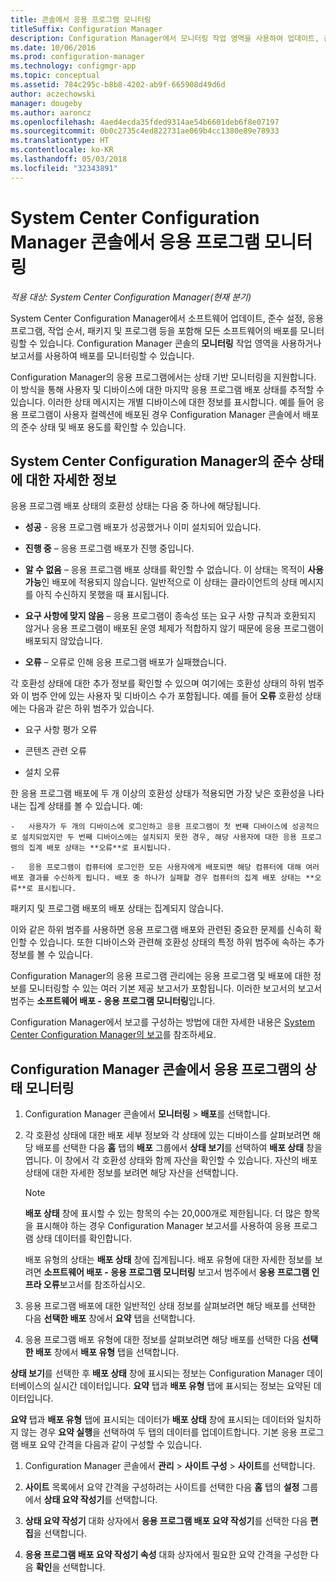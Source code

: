 ```yaml
---
title: 콘솔에서 응용 프로그램 모니터링
titleSuffix: Configuration Manager
description: Configuration Manager에서 모니터링 작업 영역을 사용하여 업데이트, 준수 설정 및 응용 프로그램을 비롯한 소프트웨어 배포를 모니터링합니다.
ms.date: 10/06/2016
ms.prod: configuration-manager
ms.technology: configmgr-app
ms.topic: conceptual
ms.assetid: 784c295c-b8b8-4202-ab9f-665908d49d6d
author: aczechowski
manager: dougeby
ms.author: aaroncz
ms.openlocfilehash: 4aed4ecda35fded9314ae54b6601deb6f8e07197
ms.sourcegitcommit: 0b0c2735c4ed822731ae069b4cc1380e89e78933
ms.translationtype: HT
ms.contentlocale: ko-KR
ms.lasthandoff: 05/03/2018
ms.locfileid: "32343891"
---
```

# <a name="monitor-applications-from-the-system-center-configuration-manager-console"></a>System Center Configuration Manager 콘솔에서 응용 프로그램 모니터링

*적용 대상: System Center Configuration Manager(현재 분기)*


System Center Configuration Manager에서 소프트웨어 업데이트, 준수 설정, 응용 프로그램, 작업 순서, 패키지 및 프로그램 등을 포함해 모든 소프트웨어의 배포를 모니터링할 수 있습니다. Configuration Manager 콘솔의 **모니터링** 작업 영역을 사용하거나 보고서를 사용하여 배포를 모니터링할 수 있습니다.  

 Configuration Manager의 응용 프로그램에서는 상태 기반 모니터링을 지원합니다. 이 방식을 통해 사용자 및 디바이스에 대한 마지막 응용 프로그램 배포 상태를 추적할 수 있습니다. 이러한 상태 메시지는 개별 디바이스에 대한 정보를 표시합니다. 예를 들어 응용 프로그램이 사용자 컬렉션에 배포된 경우 Configuration Manager 콘솔에서 배포의 준수 상태 및 배포 용도를 확인할 수 있습니다.  

## <a name="learn-about-compliance-states-in-system-center-configuration-manager"></a>System Center Configuration Manager의 준수 상태에 대한 자세한 정보
 응용 프로그램 배포 상태의 호환성 상태는 다음 중 하나에 해당됩니다.  

-   **성공** - 응용 프로그램 배포가 성공했거나 이미 설치되어 있습니다.  

-   **진행 중** – 응용 프로그램 배포가 진행 중입니다.  

-   **알 수 없음** – 응용 프로그램 배포 상태를 확인할 수 없습니다. 이 상태는 목적이 **사용 가능**인 배포에 적용되지 않습니다. 일반적으로 이 상태는 클라이언트의 상태 메시지를 아직 수신하지 못했을 때 표시됩니다.  

-   **요구 사항에 맞지 않음** – 응용 프로그램이 종속성 또는 요구 사항 규칙과 호환되지 않거나 응용 프로그램이 배포된 운영 체제가 적합하지 않기 때문에 응용 프로그램이 배포되지 않았습니다.  

-   **오류** – 오류로 인해 응용 프로그램 배포가 실패했습니다.  

각 호환성 상태에 대한 추가 정보를 확인할 수 있으며 여기에는 호환성 상태의 하위 범주와 이 범주 안에 있는 사용자 및 디바이스 수가 포함됩니다. 예를 들어 **오류** 호환성 상태에는 다음과 같은 하위 범주가 있습니다.  

-   요구 사항 평가 오류  

-   콘텐츠 관련 오류  

-   설치 오류  

 한 응용 프로그램 배포에 두 개 이상의 호환성 상태가 적용되면 가장 낮은 호환성을 나타내는 집계 상태를 볼 수 있습니다. 예:  

    -   사용자가 두 개의 디바이스에 로그인하고 응용 프로그램이 첫 번째 디바이스에 성공적으로 설치되었지만 두 번째 디바이스에는 설치되지 못한 경우, 해당 사용자에 대한 응용 프로그램의 집계 배포 상태는 **오류**로 표시됩니다.  

    -   응용 프로그램이 컴퓨터에 로그인한 모든 사용자에게 배포되면 해당 컴퓨터에 대해 여러 배포 결과를 수신하게 됩니다. 배포 중 하나가 실패할 경우 컴퓨터의 집계 배포 상태는 **오류**로 표시됩니다.  

패키지 및 프로그램 배포의 배포 상태는 집계되지 않습니다.  

 이와 같은 하위 범주를 사용하면 응용 프로그램 배포와 관련된 중요한 문제를 신속히 확인할 수 있습니다. 또한 디바이스와 관련해 호환성 상태의 특정 하위 범주에 속하는 추가 정보를 볼 수 있습니다.  

 Configuration Manager의 응용 프로그램 관리에는 응용 프로그램 및 배포에 대한 정보를 모니터링할 수 있는 여러 기본 제공 보고서가 포함됩니다. 이러한 보고서의 보고서 범주는 **소프트웨어 배포 - 응용 프로그램 모니터링**입니다.  

 Configuration Manager에서 보고를 구성하는 방법에 대한 자세한 내용은 [System Center Configuration Manager의 보고](../../core/servers/manage/reporting.md)를 참조하세요.  

## <a name="monitor-the-state-of-an-application-in-the-configuration-manager-console"></a>Configuration Manager 콘솔에서 응용 프로그램의 상태 모니터링  

1.  Configuration Manager 콘솔에서 **모니터링** > **배포**를 선택합니다.  

3.  각 호환성 상태에 대한 배포 세부 정보와 각 상태에 있는 디바이스를 살펴보려면 해당 배포를 선택한 다음 **홈** 탭의 **배포** 그룹에서 **상태 보기**를 선택하여 **배포 상태** 창을 엽니다. 이 창에서 각 호환성 상태와 함께 자산을 확인할 수 있습니다. 자산의 배포 상태에 대한 자세한 정보를 보려면 해당 자산을 선택합니다.  

    > [!NOTE]  
    >  **배포 상태** 창에 표시할 수 있는 항목의 수는 20,000개로 제한됩니다. 더 많은 항목을 표시해야 하는 경우 Configuration Manager 보고서를 사용하여 응용 프로그램 상태 데이터를 확인합니다.  
    >   
    >  배포 유형의 상태는 **배포 상태** 창에 집계됩니다. 배포 유형에 대한 자세한 정보를 보려면 **소프트웨어 배포 - 응용 프로그램 모니터링** 보고서 범주에서 **응용 프로그램 인프라 오류**보고서를 참조하십시오.  

4.  응용 프로그램 배포에 대한 일반적인 상태 정보를 살펴보려면 해당 배포를 선택한 다음 **선택한 배포** 창에서 **요약** 탭을 선택합니다.  

5.  응용 프로그램 배포 유형에 대한 정보를 살펴보려면 해당 배포를 선택한 다음 **선택한 배포** 창에서 **배포 유형** 탭을 선택합니다.  

**상태 보기**를 선택한 후 **배포 상태** 창에 표시되는 정보는 Configuration Manager 데이터베이스의 실시간 데이터입니다. **요약** 탭과 **배포 유형** 탭에 표시되는 정보는 요약된 데이터입니다.

**요약** 탭과 **배포 유형** 탭에 표시되는 데이터가 **배포 상태** 창에 표시되는 데이터와 일치하지 않는 경우 **요약 실행**을 선택하여 두 탭의 데이터를 업데이트합니다. 기본 응용 프로그램 배포 요약 간격을 다음과 같이 구성할 수 있습니다.  

1. Configuration Manager 콘솔에서 **관리** > **사이트 구성** > **사이트**를 선택합니다.

2. **사이트** 목록에서 요약 간격을 구성하려는 사이트를 선택한 다음 **홈** 탭의 **설정** 그룹에서 **상태 요약 작성기**를 선택합니다.

3. **상태 요약 작성기** 대화 상자에서 **응용 프로그램 배포 요약 작성기**를 선택한 다음 **편집**을 선택합니다.  

4. **응용 프로그램 배포 요약 작성기 속성** 대화 상자에서 필요한 요약 간격을 구성한 다음 **확인**을 선택합니다.  
